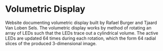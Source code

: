 # Volumetric Display

Website documenting volumetric display built by Rafael Burger and Tjaard Van Loben Sels. The volumetric display works by method of rotating an array of LEDs such that the LEDs trace out a cylindrical volume. The active LEDs are updated 64 times during each rotation, which the form 64 radial slices of the produced 3-dimensional image. 
